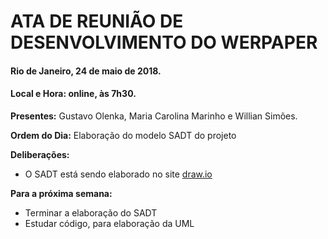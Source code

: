# ATA DE REUNIÃO DE DESENVOLVIMENTO DO WERPAPER
#### Rio de Janeiro, 24 de maio de 2018.
#### Local e Hora: online, às 7h30.


**Presentes:** Gustavo Olenka, Maria Carolina Marinho e Willian Simões.

**Ordem do Dia:** Elaboração do modelo SADT do projeto

**Deliberações:**
- O SADT está sendo elaborado no site [draw.io](https://drive.google.com/file/d/1HAy4KxSCu0RNXnpZJzoznYDO71nZoZAg/view?usp=sharing)


**Para a próxima semana:**
- Terminar a elaboração do SADT
- Estudar código, para elaboração da UML





